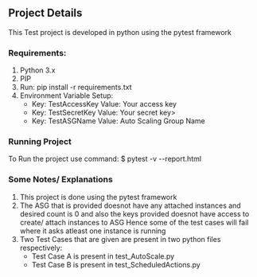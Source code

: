 ## Project Details ##
This Test project is  developed in python using the pytest framework

### Requirements: ###
1. Python 3.x
2. PIP
3. Run: pip install -r requirements.txt 
4. Environment Variable Setup:
    * Key: TestAccessKey  Value: Your access key
    * Key: TestSecretKey  Value: Your secret key>
    * Key: TestASGName    Value: Auto Scaling Group Name

### Running Project ###
 To Run the project use command:
    $ pytest -v --report.html

### Some Notes/ Explanations ##
1. This project is done using the pytest framework
2. The ASG that is provided doesnot have any attached instances and desired count is 0 and also the keys provided doesnot have access to create/ attach instances to ASG 
    Hence some of the test cases will fail where it asks atleast one instance is running
3. Two Test Cases that are given are present in two python files respectively:
   * Test Case A is present in test_AutoScale.py
   * Test Case B is present in test_ScheduledActions.py
    